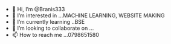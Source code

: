 - 👋 Hi, I’m @Branis333
- 👀 I’m interested in ...MACHINE LEARNING, WEBSITE MAKING 
- 🌱 I’m currently learning ..BSE
- 💞️ I’m looking to collaborate on ...
- 📫 How to reach me ...0798651580

<!---
Branis333/Branis333 is a ✨ special ✨ repository because its `README.md` (this file) appears on your GitHub profile.
You can click the Preview link to take a look at your changes.
--->
